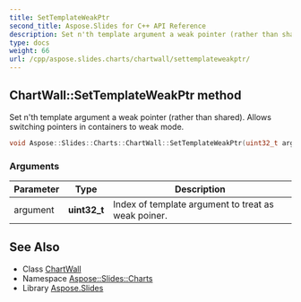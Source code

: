 ```yaml
---
title: SetTemplateWeakPtr
second_title: Aspose.Slides for C++ API Reference
description: Set n'th template argument a weak pointer (rather than shared). Allows switching pointers in containers to weak mode.
type: docs
weight: 66
url: /cpp/aspose.slides.charts/chartwall/settemplateweakptr/
---
```

## ChartWall::SetTemplateWeakPtr method


Set n'th template argument a weak pointer (rather than shared). Allows switching pointers in containers to weak mode.

```cpp
void Aspose::Slides::Charts::ChartWall::SetTemplateWeakPtr(uint32_t argument) override
```


### Arguments

| Parameter | Type | Description |
| --- | --- | --- |
| argument | **uint32_t** | Index of template argument to treat as weak poiner. |

## See Also

* Class [ChartWall](../)
* Namespace [Aspose::Slides::Charts](../../)
* Library [Aspose.Slides](../../../)
